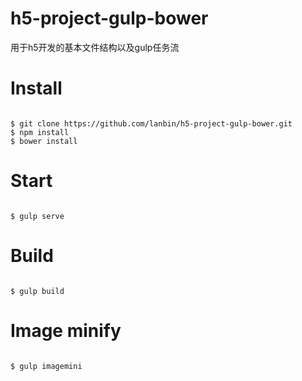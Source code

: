 # h5-project-gulp-bower

用于h5开发的基本文件结构以及gulp任务流

# Install

```shell

$ git clone https://github.com/lanbin/h5-project-gulp-bower.git
$ npm install
$ bower install

```

# Start

```shell

$ gulp serve

```

# Build

```shell

$ gulp build

```

# Image minify

```shell

$ gulp imagemini

```
